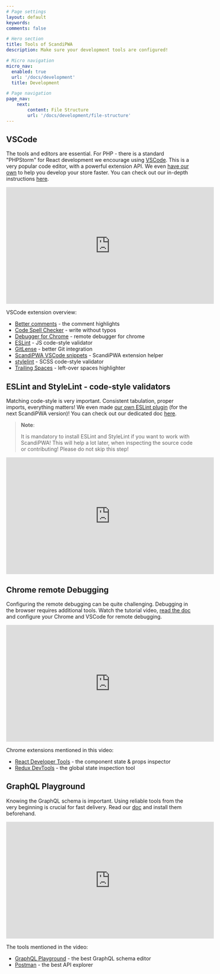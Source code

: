 ```yaml
---
# Page settings
layout: default
keywords:
comments: false

# Hero section
title: Tools of ScandiPWA
description: Make sure your development tools are configured!

# Micro navigation
micro_nav:
  enabled: true
  url: '/docs/development'
  title: Development

# Page navigation
page_nav:
    next:
        content: File Structure
        url: '/docs/development/file-structure'
---
```


## VSCode

The tools and editors are essential. For PHP - there is a standard "PHPStorm" for React development we encourage using [VSCode](https://code.visualstudio.com/). This is a very popular code editor, with a powerful extension API. We even [have our own](https://github.com/scandipwa/scandipwa-development-toolkit) to help you develop your store faster. You can check out our in-depth instructions [here](https://docs.scandipwa.com/docs/vsc-extensions.html).

<div class="video">
    <iframe width="560" height="315" src="https://www.youtube.com/embed/hmzcmb611x0" frameborder="0" allow="accelerometer; autoplay; encrypted-media; gyroscope; picture-in-picture" allowfullscreen></iframe>
</div>

VSCode extension overview:
- [Better comments](https://marketplace.visualstudio.com/items?itemName=aaron-bond.better-comments) - the comment highlights
- [Code Spell Checker](https://marketplace.visualstudio.com/items?itemName=streetsidesoftware.code-spell-checker) - write without typos
- [Debugger for Chrome](https://marketplace.visualstudio.com/items?itemName=msjsdiag.debugger-for-chrome) - remote debugger for chrome
- [ESLint](https://marketplace.visualstudio.com/items?itemName=dbaeumer.vscode-eslint) - JS code-style validator
- [GitLense](https://marketplace.visualstudio.com/items?itemName=eamodio.gitlens) - better Git integration
- [ScandiPWA VSCode snippets](https://github.com/scandipwa/scandipwa-development-toolkit) - ScandiPWA extension helper
- [stylelint](https://marketplace.visualstudio.com/items?itemName=stylelint.vscode-stylelint) - SCSS code-style validator
- [Trailing Spaces](https://marketplace.visualstudio.com/items?itemName=shardulm94.trailing-spaces) - left-over spaces highlighter

## ESLint and StyleLint - code-style validators

Matching code-style is very important. Consistent tabulation, proper imports, everything matters! We even made [our own ESLint plugin](https://www.npmjs.com/package/@scandipwa/eslint-plugin-scandipwa-guidelines) (for the next ScandiPWA version)! You can check out our dedicated doc [here](https://docs.scandipwa.com/docs/eslint-stylelint.html).

> **Note**: 
>
> It is mandatory to install ESLint and StyleLint if you want to work with ScandiPWA! This will help a lot later, when inspecting the source code or contributing! Please do not skip this step!

<div class="video">
    <iframe width="560" height="315" src="https://www.youtube.com/embed/3nO6m4zDnqs" frameborder="0" allow="accelerometer; autoplay; encrypted-media; gyroscope; picture-in-picture" allowfullscreen></iframe>
</div>

## Chrome remote Debugging

Configuring the remote debugging can be quite challenging. Debugging in the browser requires additional tools. Watch the tutorial video, [read the doc](https://docs.scandipwa.com/docs/debug-in-chrome.html) and configure your Chrome and VSCode for remote debugging.

<div class="video">
    <iframe width="560" height="315" src="https://www.youtube.com/embed/cyDwoVLH_hA" frameborder="0" allow="accelerometer; autoplay; encrypted-media; gyroscope; picture-in-picture" allowfullscreen></iframe>
</div>

Chrome extensions mentioned in this video:
- [React Developer Tools](https://chrome.google.com/webstore/detail/react-developer-tools/fmkadmapgofadopljbjfkapdkoienihi?hl=en) - the component state & props inspector
- [Redux DevTools](https://chrome.google.com/webstore/detail/redux-devtools/lmhkpmbekcpmknklioeibfkpmmfibljd?hl=en) - the global state inspection tool

## GraphQL Playground

Knowing the GraphQL schema is important. Using reliable tools from the very beginning is crucial for fast delivery. Read our [doc](https://docs.scandipwa.com/docs/postman-graphql-playground.html) and install them beforehand.

<div class="video">
    <iframe width="560" height="315" src="https://www.youtube.com/embed/27IHNDG4Kaw" frameborder="0" allow="accelerometer; autoplay; encrypted-media; gyroscope; picture-in-picture" allowfullscreen></iframe>
</div>

The tools mentioned in the video:
- [GraphQL Playground](https://github.com/prisma-labs/graphql-playground) - the best GraphQL schema editor
- [Postman](https://www.postman.com/) - the best API explorer
